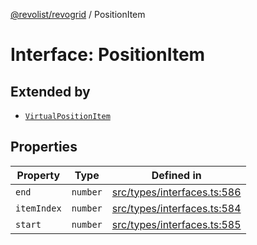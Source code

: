 [@revolist/revogrid](README.md) / PositionItem

# Interface: PositionItem

## Extended by

- [`VirtualPositionItem`](Interface.VirtualPositionItem.md)

## Properties

| Property | Type | Defined in |
| ------ | ------ | ------ |
| `end` | `number` | [src/types/interfaces.ts:586](https://github.com/revolist/revogrid/blob/029346d93426056ab8f85e88430904164676d501/src/types/interfaces.ts#L586) |
| `itemIndex` | `number` | [src/types/interfaces.ts:584](https://github.com/revolist/revogrid/blob/029346d93426056ab8f85e88430904164676d501/src/types/interfaces.ts#L584) |
| `start` | `number` | [src/types/interfaces.ts:585](https://github.com/revolist/revogrid/blob/029346d93426056ab8f85e88430904164676d501/src/types/interfaces.ts#L585) |
